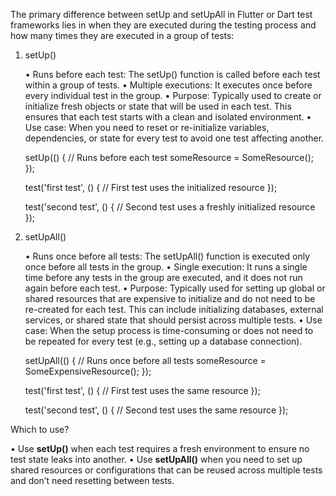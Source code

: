The primary difference between setUp and setUpAll in Flutter or Dart test frameworks lies in when they are executed during the testing process and how many times they are executed in a group of tests:

1. setUp()

   •	Runs before each test: The setUp() function is called before each test within a group of tests.
   •	Multiple executions: It executes once before every individual test in the group.
   •	Purpose: Typically used to create or initialize fresh objects or state that will be used in each test. This ensures that each test starts with a clean and isolated environment.
   •	Use case: When you need to reset or re-initialize variables, dependencies, or state for every test to avoid one test affecting another.

        

    setUp(() {
        // Runs before each test
        someResource = SomeResource();
    });
    
    test('first test', () {
        // First test uses the initialized resource
    });
    
    test('second test', () {
        // Second test uses a freshly initialized resource
    });


2. setUpAll()

   •	Runs once before all tests: The setUpAll() function is executed only once before all tests in the group.
   •	Single execution: It runs a single time before any tests in the group are executed, and it does not run again before each test.
   •	Purpose: Typically used for setting up global or shared resources that are expensive to initialize and do not need to be re-created for each test. This can include initializing databases, external services, or shared state that should persist across multiple tests.
   •	Use case: When the setup process is time-consuming or does not need to be repeated for every test (e.g., setting up a database connection).


    setUpAll(() {
        // Runs once before all tests
        someResource = SomeExpensiveResource();
    });
    
    test('first test', () {
        // First test uses the same resource
    });
    
    test('second test', () {
        // Second test uses the same resource
    });



Which to use?

•	Use **setUp()** when each test requires a fresh environment to ensure no test state leaks into another.
•	Use **setUpAll()** when you need to set up shared resources or configurations that can be reused across multiple tests and don’t need resetting between tests.